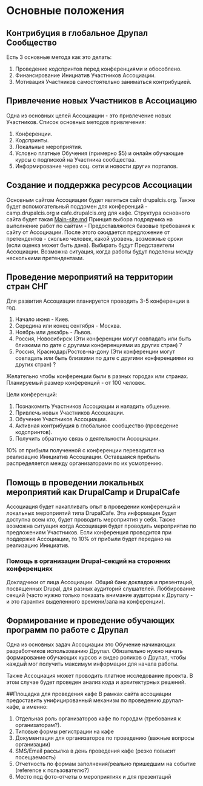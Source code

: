 # Основные положения

## Контрибуция в глобальное Друпал Сообщество
Есть 3 основные метода как это делать:
1. Проведение кодспринтов перед конференциями и обособлено.
2. Финансирование Инициатив Участников Ассоциации.
3. Мотивация Участников самостоятельно заниматься контрибуцией.

## Привлечение новых Участников в Ассоциацию
Одна из основных целей Ассоциации - это привлечение новых Участников. Список основных методов привлечения:
1. Конференции.
2. Кодспринты.
3. Локальные мероприятия.
4. Условно платные Обучения (примерно $5) и онлайн обучающие курсы с подпиской на Участника сообщества.
5. Информирование через соц. сети и новости других порталов.

## Создание и поддержка ресурсов Ассоциации
Основным сайтом Ассоциации будет являться сайт drupalcis.org. Также будет вспомогательный поддомен для конференций - camp.drupalcis.org и cafe.drupalcis.org для кафе.
Структура основного сайта будет такая [Main-site.md](Main-site.md)
Принцип выбора подрядчика на выполнение работ по сайтам - Предоставляются базовые требования к сайту от Ассоциации. После этого ожидается предложение от претендентов - сколько человек, какой уровень, возможные сроки (если оценка может быть дана). Выбирать будут Представители Ассоциации. Возможна ситуация, когда работы будут поделены между несколькими претендентами.

## Проведение мероприятий на территории стран СНГ
Для развития Ассоциации планируется проводить 3-5 конференции в год. 
1. Начало июня - Киев.
2. Середина или конец сентября - Москва.
3. Ноябрь или декабрь - Львов.
4. Россия, Новосибирск (Эти конференции могут совпадать или быть близкими по дате с другими конференциями из других стран) ?
5. Россия, Краснодар/Ростов-на-дону (Эти конференции могут совпадать или быть близкими по дате с другими конференциями из других стран) ?

Желательно чтобы конференции были в разных городах или странах. Планируемый размер конференций - от 100 человек.

Цели конференций:
1. Познакомить Участников Ассоциации и наладить общение.
2. Привлечь новых Участников Ассоциации.
3. Обучение Участников Ассоциации.
4. Активная контрибуция в глобальное сообщество (проведение кодспринтов).
5. Получить обратную связь о деятельности Ассоциации.

10% от прибыли полученной с конференции переводится на реализацию Инициатив Ассоциации. Оставшаяся прибыль распределяется между организаторами по их усмотрению.

## Помощь в проведении локальных мероприятий как DrupalCamp и DrupalCafe
Ассоциация будет накапливать опыт в проведении конференций и локальных мероприятий типа DrupalCafe. Эта информация будет доступна всем кто, будет проводить мероприятия у себя. Также возможна ситуация когда Ассоциация будет проводить мероприятие по предложениям Участников. Если конференция проводится при поддержке Ассоциации, то 10% от прибыли будет передано на реализацию Инициатив.

### Помощь в организации Drupal-секций на сторонних конференциях
Докладчики от лица Ассоциации.
Общий банк докладов и презентаций, посвященных Drupal, для разных аудиторий слушателей.
Лоббирование секций (часто нужно только показать внимание аудитории к Друпалу - и это гарантия выделенного времени/зала на конференции).

## Формирование и проведение обучающих программ по работе с Друпал
Одна из основных задач Ассоциации это Обучение начинающих разработчиков использованию Друпал. Обязательно нужно начать формирование обучающих курсов и видео роликов о Друпал, чтобы каждый мог получить максимум информации для начала работы.

Также Ассоциация может проводить платное исследование проекта. В этом случае будет проведен анализ кода и архитектурных решений.

##Площадка для проведения кафе
В рамках сайта ассоциации предоставить унифицированный механизм по проведению друпал-кафе, а именно:
1. Отдельная роль организаторов кафе по городам (требования к организаторам?).
2. Типовые формы регистрации на кафе
3. Документация для организаторов по проведению (важные вопросы организации)
4. SMS/Email рассылка в день проведения кафе (резко повысит посещаемость)
5. Отчетность по формам заполнения/реально пришедшим на событие (reference к пользователю?)
6. Место под фото-отчеты о мероприятиях и для презентаций
